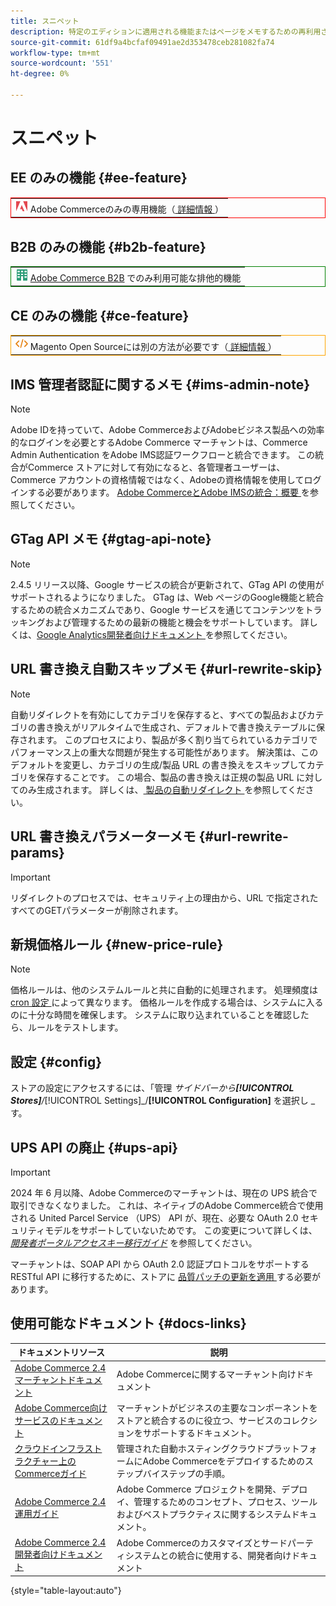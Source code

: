 ```yaml
---
title: スニペット
description: 特定のエディションに適用される機能またはページをメモするための再利用されたメモと視覚的要素
source-git-commit: 61df9a4bcfaf09491ae2d353478ceb281082fa74
workflow-type: tm+mt
source-wordcount: '551'
ht-degree: 0%

---
```


# スニペット

## EE のみの機能 {#ee-feature}

<table style="border:1px solid red">
<tr><td><img alt="Adobe Commerce機能" src="../assets/adobe-logo.svg" width="20" height="20" /> Adobe Commerceのみの専用機能（<a href="https://experienceleague.adobe.com/docs/commerce-admin/user-guides/home.html#product-editions"> 詳細情報 </a>）</td></tr>
</table>

## B2B のみの機能 {#b2b-feature}

<table style="border:1px solid green">
<tr><td><img alt="Adobe Commerce B2B 機能" src="../assets/b2b.svg" width="20" height="20" /> <a href="https://experienceleague.adobe.com/docs/commerce-admin/b2b/introduction.html?lang=en">Adobe Commerce B2B</a> でのみ利用可能な排他的機能</td></tr>
</table>

## CE のみの機能 {#ce-feature}

<table style="border:1px solid orange">
<tr><td><img alt="Magento Open Source機能" src="../assets/open-source.svg" width="20" height="20" /> Magento Open Sourceには別の方法が必要です（<a href="https://experienceleague.adobe.com/docs/commerce-admin/user-guides/home.html#product-editions"> 詳細情報 </a>）</td></tr>
</table>

## IMS 管理者認証に関するメモ {#ims-admin-note}

>[!NOTE]
>
>Adobe IDを持っていて、Adobe CommerceおよびAdobeビジネス製品への効率的なログインを必要とするAdobe Commerce マーチャントは、Commerce Admin Authentication をAdobe IMS認証ワークフローと統合できます。 この統合がCommerce ストアに対して有効になると、各管理者ユーザーは、Commerce アカウントの資格情報ではなく、Adobeの資格情報を使用してログインする必要があります。 [Adobe CommerceとAdobe IMSの統合：概要 ](/help/getting-started/adobe-ims-integration-overview.md) を参照してください。

## GTag API メモ {#gtag-api-note}

>[!NOTE]
>
>2.4.5 リリース以降、Google サービスの統合が更新されて、GTag API の使用がサポートされるようになりました。 GTag は、Web ページのGoogle機能と統合するための統合メカニズムであり、Google サービスを通じてコンテンツをトラッキングおよび管理するための最新の機能と機会をサポートしています。 詳しくは、[Google Analytics開発者向けドキュメント ](https://developers.google.com/analytics/devguides/collection/gtagjs) を参照してください。

## URL 書き換え自動スキップメモ {#url-rewrite-skip}

>[!NOTE]
>
>自動リダイレクトを有効にしてカテゴリを保存すると、すべての製品およびカテゴリの書き換えがリアルタイムで生成され、デフォルトで書き換えテーブルに保存されます。 このプロセスにより、製品が多く割り当てられているカテゴリでパフォーマンス上の重大な問題が発生する可能性があります。 解決策は、このデフォルトを変更し、カテゴリの生成/製品 URL の書き換えをスキップしてカテゴリを保存することです。 この場合、製品の書き換えは正規の製品 URL に対してのみ生成されます。 詳しくは、[ 製品の自動リダイレクト ](/help/merchandising-promotions/url-redirect-product-automatic.md) を参照してください。

## URL 書き換えパラメーターメモ {#url-rewrite-params}

>[!IMPORTANT]
>
>リダイレクトのプロセスでは、セキュリティ上の理由から、URL で指定されたすべてのGETパラメーターが削除されます。

## 新規価格ルール {#new-price-rule}

>[!NOTE]
>
>価格ルールは、他のシステムルールと共に自動的に処理されます。 処理頻度は [cron 設定 ](https://experienceleague.adobe.com/docs/commerce-operations/configuration-guide/cli/configure-cron-jobs.html) によって異なります。 価格ルールを作成する場合は、システムに入るのに十分な時間を確保します。 システムに取り込まれていることを確認したら、ルールをテストします。

## 設定 {#config}

ストアの設定にアクセスするには、「管理 _サイドバーから&#x200B;**[!UICONTROL Stores]**/_[!UICONTROL Settings]_/**[!UICONTROL Configuration]** を選択し _す。

## UPS API の廃止 {#ups-api}

>[!IMPORTANT]
>
>2024 年 6 月以降、Adobe Commerceのマーチャントは、現在の UPS 統合で取引できなくなりました。 これは、ネイティブのAdobe Commerce統合で使用される United Parcel Service （UPS） API が、現在、必要な OAuth 2.0 セキュリティモデルをサポートしていないためです。 この変更について詳しくは、[_開発者ポータルアクセスキー移行ガイド_](https://developer.ups.com/oauth-developer-guide) を参照してください。<br/>
>
>マーチャントは、SOAP API から OAuth 2.0 認証プロトコルをサポートする RESTful API に移行するために、ストアに [ 品質パッチの更新を適用 ](https://experienceleague.adobe.com/docs/commerce-knowledge-base/kb/troubleshooting/known-issues-patches-attached/ups-shipping-method-integration-migration-from-soap-to-restful-api.html) する必要があります。


## 使用可能なドキュメント {#docs-links}

| ドキュメントリソース | 説明 |
|----------------------- | ----------- |
| [Adobe Commerce 2.4 マーチャントドキュメント ](../landing/home.md) | Adobe Commerceに関するマーチャント向けドキュメント |
| [Adobe Commerce向けサービスのドキュメント ](https://experienceleague.adobe.com/docs/commerce-merchant-services/user-guides/home.html) | マーチャントがビジネスの主要なコンポーネントをストアと統合するのに役立つ、サービスのコレクションをサポートするドキュメント。 |
| [ クラウドインフラストラクチャー上のCommerceガイド ](https://experienceleague.adobe.com/docs/commerce-cloud-service/user-guide/overview.html) | 管理された自動ホスティングクラウドプラットフォームにAdobe Commerceをデプロイするためのステップバイステップの手順。 |
| [Adobe Commerce 2.4 運用ガイド ](https://experienceleague.adobe.com/docs/commerce-operations/operational-guides/home.html) | Adobe Commerce プロジェクトを開発、デプロイ、管理するためのコンセプト、プロセス、ツールおよびベストプラクティスに関するシステムドキュメント。 |
| [Adobe Commerce 2.4 開発者向けドキュメント ](https://developer.adobe.com/commerce/docs) | Adobe Commerceのカスタマイズとサードパーティシステムとの統合に使用する、開発者向けドキュメント |

{style="table-layout:auto"}
